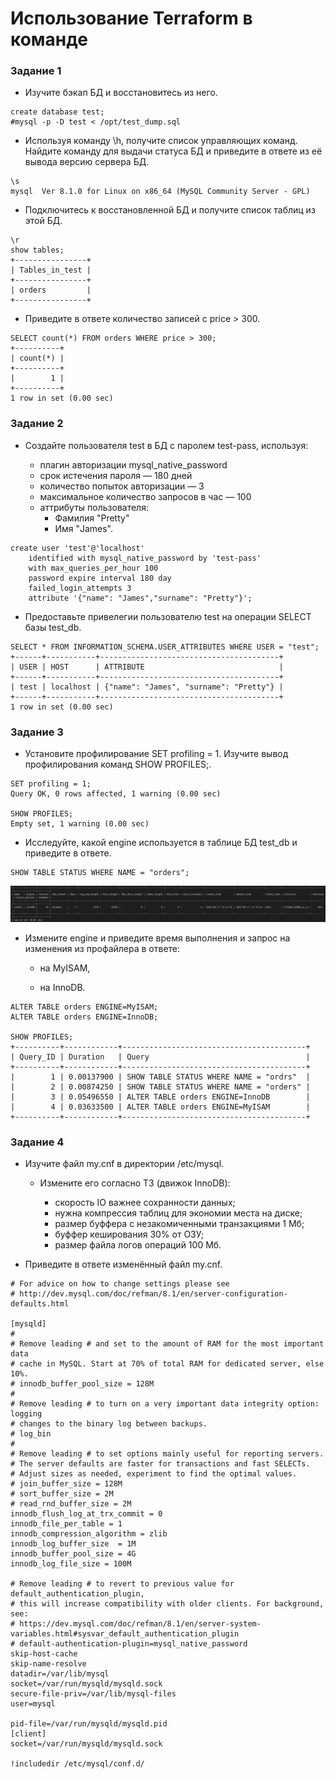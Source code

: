 # Использование Terraform в команде

### Задание 1
- Изучите бэкап БД и восстановитесь из него.

```
create database test;
#mysql -p -D test < /opt/test_dump.sql
```
- Используя команду \h, получите список управляющих команд. Найдите команду для выдачи статуса БД и приведите в ответе из её вывода версию сервера БД.
```
\s
mysql  Ver 8.1.0 for Linux on x86_64 (MySQL Community Server - GPL)
```

- Подключитесь к восстановленной БД и получите список таблиц из этой БД.
```
\r
show tables;
+----------------+
| Tables_in_test |
+----------------+
| orders         |
+----------------+
```

- Приведите в ответе количество записей с price > 300.
```
SELECT count(*) FROM orders WHERE price > 300;
+----------+
| count(*) |
+----------+
|        1 |
+----------+
1 row in set (0.00 sec)
```

### Задание 2
- Создайте пользователя test в БД c паролем test-pass, используя:

     - плагин авторизации mysql_native_password
     - срок истечения пароля — 180 дней
     - количество попыток авторизации — 3
     - максимальное количество запросов в час — 100
     - аттрибуты пользователя:
        - Фамилия "Pretty"
        - Имя "James".

```
create user 'test'@'localhost' 
    identified with mysql_native_password by 'test-pass' 
    with max_queries_per_hour 100
    password expire interval 180 day 
    failed_login_attempts 3 
    attribute '{"name": "James","surname": "Pretty"}';
```
- Предоставьте привелегии пользователю test на операции SELECT базы test_db.
```
SELECT * FROM INFORMATION_SCHEMA.USER_ATTRIBUTES WHERE USER = "test";
+------+-----------+----------------------------------------+
| USER | HOST      | ATTRIBUTE                              |
+------+-----------+----------------------------------------+
| test | localhost | {"name": "James", "surname": "Pretty"} |
+------+-----------+----------------------------------------+
1 row in set (0.00 sec)
```

### Задание 3
- Установите профилирование SET profiling = 1. Изучите вывод профилирования команд SHOW PROFILES;.
```
SET profiling = 1;
Query OK, 0 rows affected, 1 warning (0.00 sec)

SHOW PROFILES;
Empty set, 1 warning (0.00 sec)
```

- Исследуйте, какой engine используется в таблице БД test_db и приведите в ответе.
```
SHOW TABLE STATUS WHERE NAME = "orders";
```
<p align="center">
  <img width="900" height="" src="./assets/db_03_01.png">
</p>

- Измените engine и приведите время выполнения и запрос на изменения из профайлера в ответе:

    - на MyISAM,

    - на InnoDB.

```
ALTER TABLE orders ENGINE=MyISAM;
ALTER TABLE orders ENGINE=InnoDB;

SHOW PROFILES;
+----------+------------+-----------------------------------------+
| Query_ID | Duration   | Query                                   |
+----------+------------+-----------------------------------------+
|        1 | 0.00137900 | SHOW TABLE STATUS WHERE NAME = "ordrs"  |
|        2 | 0.00874250 | SHOW TABLE STATUS WHERE NAME = "orders" |
|        3 | 0.05496550 | ALTER TABLE orders ENGINE=InnoDB        |
|        4 | 0.03633500 | ALTER TABLE orders ENGINE=MyISAM        |
+----------+------------+-----------------------------------------+
```
### Задание 4
- Изучите файл my.cnf в директории /etc/mysql.

    - Измените его согласно ТЗ (движок InnoDB):

        - скорость IO важнее сохранности данных;
        - нужна компрессия таблиц для экономии места на диске;
        - размер буффера с незакомиченными транзакциями 1 Мб;
        - буффер кеширования 30% от ОЗУ;
        - размер файла логов операций 100 Мб.

- Приведите в ответе изменённый файл my.cnf.

```
# For advice on how to change settings please see
# http://dev.mysql.com/doc/refman/8.1/en/server-configuration-defaults.html

[mysqld]
#
# Remove leading # and set to the amount of RAM for the most important data
# cache in MySQL. Start at 70% of total RAM for dedicated server, else 10%.
# innodb_buffer_pool_size = 128M
#
# Remove leading # to turn on a very important data integrity option: logging
# changes to the binary log between backups.
# log_bin
#
# Remove leading # to set options mainly useful for reporting servers.
# The server defaults are faster for transactions and fast SELECTs.
# Adjust sizes as needed, experiment to find the optimal values.
# join_buffer_size = 128M
# sort_buffer_size = 2M
# read_rnd_buffer_size = 2M
innodb_flush_log_at_trx_commit = 0
innodb_file_per_table = 1
innodb_compression_algorithm = zlib
innodb_log_buffer_size	= 1M
innodb_buffer_pool_size = 4G
innodb_log_file_size = 100M

# Remove leading # to revert to previous value for default_authentication_plugin,
# this will increase compatibility with older clients. For background, see:
# https://dev.mysql.com/doc/refman/8.1/en/server-system-variables.html#sysvar_default_authentication_plugin
# default-authentication-plugin=mysql_native_password
skip-host-cache
skip-name-resolve
datadir=/var/lib/mysql
socket=/var/run/mysqld/mysqld.sock
secure-file-priv=/var/lib/mysql-files
user=mysql

pid-file=/var/run/mysqld/mysqld.pid
[client]
socket=/var/run/mysqld/mysqld.sock

!includedir /etc/mysql/conf.d/
```
